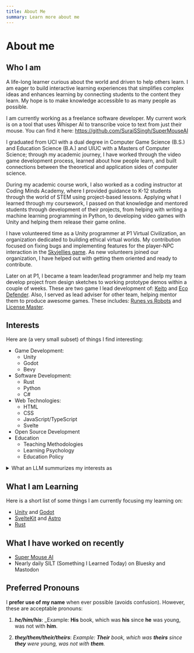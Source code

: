 ```yaml
---
title: About Me
summary: Learn more about me
---
```


# About me

## Who I am

A life-long learner curious about the world and driven to help others learn. I
am eager to build interactive learning experiences that simplifies complex ideas
and enhances learning by connecting students to the content they learn. My hope
is to make knowledge accessible to as many people as possible.

I am currently working as a freelance software developer. My current work is on
a tool that uses Whisper AI to transcribe voice to text from just their mouse.
You can find it here: <https://github.com/SurajSSingh/SuperMouseAI>

I graduated from UCI with a dual degree in Computer Game Science (B.S.) and
Education Science (B.A.) and UIUC with a Masters of Computer Science; through my
academic journey, I have worked through the video game development process,
learned about how people learn, and built connections between the theoretical
and application sides of computer science.

During my academic course work, I also worked as a coding instructor at Coding
Minds Academy, where I provided guidance to K-12 students through the world of
STEM using project-based lessons. Applying what I learned through my coursework,
I passed on that knowledge and mentored students through development of their
projects, from helping with writing a machine learning programming in Python, to
developing video games with Unity and helping them release their game online.

I have volunteered time as a Unity programmer at P1 Virtual Civilization, an
organization dedicated to building ethical virtual worlds. My contribution
focused on fixing bugs and implementing features for the player-NPC interaction
in the [Skyjellies game](https://redeagle-p1.itch.io/skyjellies). As new
volunteers joined our organization, I have helped out with getting them oriented
and ready to contribute.

Later on at P1, I became a team leader/lead programmer and help my team develop
project from design sketches to working prototype demos within a couple of
weeks. These are two game I lead development of: [Keito](../project/keito) and
[Eco Defender](../project/eco-defender). Also, I served as lead adviser for
other team, helping mentor them to produce awesome games. These includes:
[Runes vs Robots](https://chiferito.itch.io/project-tower) and
[License Master](https://mugwanezamanzi.itch.io/license-master).

## Interests

Here are (a very small subset) of things I find interesting:

- Game Development:
  - Unity
  - Godot
  - Bevy
- Software Development:
  - Rust
  - Python
  - C#
- Web Technologies:
  - HTML
  - CSS
  - JavaScript/TypeScript
  - Svelte
- Open Source Development
- Education
  - Teaching Methodologies
  - Learning Psychology
  - Education Policy

<details>
<summary>
What an LLM summurizes my interests as
</summary>
I have a passion for game development and education, and exploring the dynamic
intersection where creativity meets learning. My curiosity is boundless, diving
deep into a wide array of subjects—from the intricacies of mathematics and
technology to the rich tapestry of art and history. I always strive to pick up
how others teach so that I may be better able to help others understand through
a variety of mediums. I am particularly drawn to the power of open source
technologies, which not only enrich my projects but also foster a sense of
community and innovation. This blend of interests driving me to create immersive
experiences that not only entertain but also educate.
</details>

## What I am Learning

Here is a short list of some things I am currently focusing my learning on:

- [Unity](https://unity.com) and [Godot](https://godotengine.org)
- [SvelteKit](https://svelte.dev/docs/kit/introduction) and
  [Astro](https://astro.build)
- [Rust](https://www.rust-lang.org)

## What I have worked on recently

- [Super Mouse AI](https://github.com/SurajSSingh/SuperMouseAI)
- Nearly daily SILT (Something I Learned Today) on Bluesky and Mastodon

## Preferred Pronouns

I **prefer use of my name** when ever possible (avoids confusion). However,
these are acceptable pronouns:

1. _**he/him/his**_: _Example: **His** book, which was **his** since **he** was
   young, was not with **him**.

2. _**they/them/their/theirs**_: _Example: **Their** book, which was **theirs**
   since **they** were young, was not with **them**._
